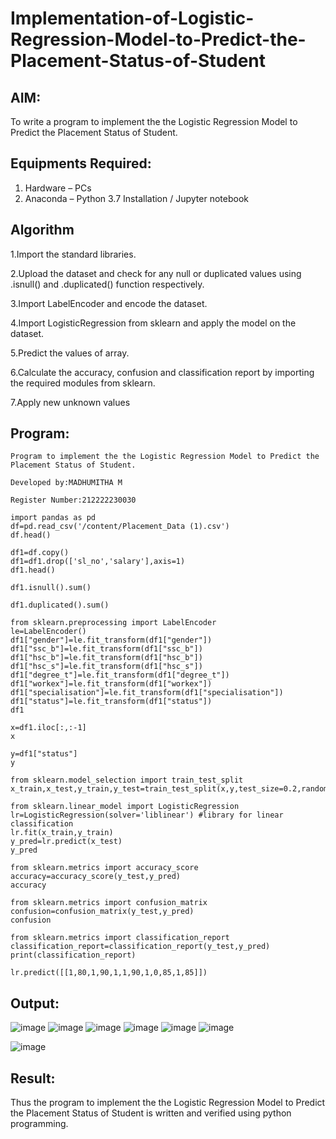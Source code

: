 # Implementation-of-Logistic-Regression-Model-to-Predict-the-Placement-Status-of-Student

## AIM:
To write a program to implement the the Logistic Regression Model to Predict the Placement Status of Student.

## Equipments Required:
1. Hardware – PCs
2. Anaconda – Python 3.7 Installation / Jupyter notebook

## Algorithm
1.Import the standard libraries.

2.Upload the dataset and check for any null or duplicated values using .isnull() and .duplicated() function respectively.

3.Import LabelEncoder and encode the dataset.

4.Import LogisticRegression from sklearn and apply the model on the dataset.

5.Predict the values of array.

6.Calculate the accuracy, confusion and classification report by importing the required modules from sklearn.

7.Apply new unknown values

## Program:
```
Program to implement the the Logistic Regression Model to Predict the Placement Status of Student.

Developed by:MADHUMITHA M

Register Number:212222230030  

import pandas as pd
df=pd.read_csv('/content/Placement_Data (1).csv')
df.head()

df1=df.copy()
df1=df1.drop(['sl_no','salary'],axis=1)
df1.head()

df1.isnull().sum()

df1.duplicated().sum()

from sklearn.preprocessing import LabelEncoder
le=LabelEncoder()
df1["gender"]=le.fit_transform(df1["gender"])
df1["ssc_b"]=le.fit_transform(df1["ssc_b"])
df1["hsc_b"]=le.fit_transform(df1["hsc_b"])
df1["hsc_s"]=le.fit_transform(df1["hsc_s"])
df1["degree_t"]=le.fit_transform(df1["degree_t"])
df1["workex"]=le.fit_transform(df1["workex"])
df1["specialisation"]=le.fit_transform(df1["specialisation"])
df1["status"]=le.fit_transform(df1["status"])
df1

x=df1.iloc[:,:-1]
x

y=df1["status"]
y

from sklearn.model_selection import train_test_split
x_train,x_test,y_train,y_test=train_test_split(x,y,test_size=0.2,random_state=0)

from sklearn.linear_model import LogisticRegression
lr=LogisticRegression(solver='liblinear') #library for linear classification
lr.fit(x_train,y_train)
y_pred=lr.predict(x_test)
y_pred

from sklearn.metrics import accuracy_score
accuracy=accuracy_score(y_test,y_pred)
accuracy

from sklearn.metrics import confusion_matrix
confusion=confusion_matrix(y_test,y_pred)
confusion

from sklearn.metrics import classification_report
classification_report=classification_report(y_test,y_pred)
print(classification_report)

lr.predict([[1,80,1,90,1,1,90,1,0,85,1,85]]) 
```

## Output:
![image](https://github.com/Madhumithamahendran/Implementation-of-Logistic-Regression-Model-to-Predict-the-Placement-Status-of-Student/assets/119394403/6a87b2a7-dd80-4372-be6f-6c9281a59422)
![image](https://github.com/Madhumithamahendran/Implementation-of-Logistic-Regression-Model-to-Predict-the-Placement-Status-of-Student/assets/119394403/c45a0f24-da48-439a-a59d-79d5f67c4523)
![image](https://github.com/Madhumithamahendran/Implementation-of-Logistic-Regression-Model-to-Predict-the-Placement-Status-of-Student/assets/119394403/4c01e716-790b-453a-9cc2-b0c075fe037d)
![image](https://github.com/Madhumithamahendran/Implementation-of-Logistic-Regression-Model-to-Predict-the-Placement-Status-of-Student/assets/119394403/5e05b514-2284-4de1-928a-8ba54560b208)
![image](https://github.com/Madhumithamahendran/Implementation-of-Logistic-Regression-Model-to-Predict-the-Placement-Status-of-Student/assets/119394403/3134c200-68b1-40bf-86b2-4522dc2cbb7e)
![image](https://github.com/Madhumithamahendran/Implementation-of-Logistic-Regression-Model-to-Predict-the-Placement-Status-of-Student/assets/119394403/3e4a0384-4305-4ae9-9d43-9567c9469260)

![image](https://github.com/Madhumithamahendran/Implementation-of-Logistic-Regression-Model-to-Predict-the-Placement-Status-of-Student/assets/119394403/2472c590-0bc7-48ac-b712-da05b19391a4)

## Result:
Thus the program to implement the the Logistic Regression Model to Predict the Placement Status of Student is written and verified using python programming.
